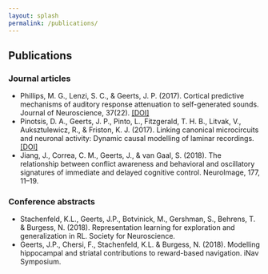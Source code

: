```yaml
---
layout: splash
permalink: /publications/
---
```



## Publications
### Journal articles
- Phillips, M. G., Lenzi, S. C., & Geerts, J. P. (2017). Cortical predictive mechanisms of auditory response attenuation to self-generated sounds. Journal of Neuroscience, 37(22). [[DOI]](https://doi.org/10.1523/JNEUROSCI.0216-17.2017)
- Pinotsis, D. A., Geerts, J. P., Pinto, L., Fitzgerald, T. H. B., Litvak, V., Auksztulewicz, R., & Friston, K. J. (2017). Linking canonical microcircuits and neuronal activity: Dynamic causal modelling of laminar recordings. [[DOI]](https://doi.org/10.1016/j.neuroimage.2016.11.041)
- Jiang, J., Correa, C. M., Geerts, J., & van Gaal, S. (2018). The relationship between conflict awareness and behavioral and oscillatory signatures of immediate and delayed cognitive control. NeuroImage, 177, 11–19.

### Conference abstracts
- Stachenfeld, K.L., Geerts, J.P., Botvinick, M., Gershman, S., Behrens, T. & Burgess, N. (2018). Representation learning for exploration and generalization in RL. Society for Neuroscience. 
- Geerts, J.P., Chersi, F., Stachenfeld, K.L. & Burgess, N. (2018). Modelling hippocampal and striatal contributions to reward-based navigation. iNav Symposium.
